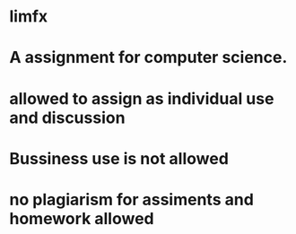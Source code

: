 # limfx
# A assignment for computer science.
# allowed to assign as individual use and discussion
# Bussiness use is not allowed
# no plagiarism for assiments and homework allowed

